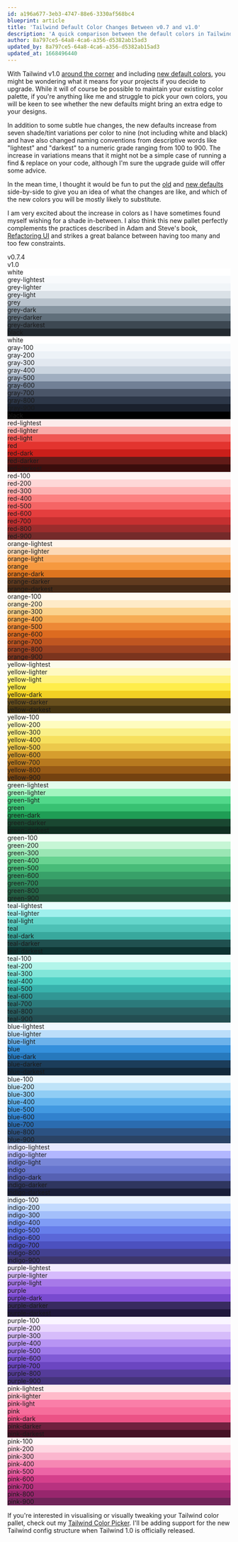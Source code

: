 ```yaml
---
id: a196a677-3eb3-4747-88e6-3330af568bc4
blueprint: article
title: 'Tailwind Default Color Changes Between v0.7 and v1.0'
description: 'A quick comparison between the default colors in Tailwind v0.7 and v1.0'
author: 8a797ce5-64a8-4ca6-a356-d5382ab15ad3
updated_by: 8a797ce5-64a8-4ca6-a356-d5382ab15ad3
updated_at: 1668496440
---
```

With Tailwind v1.0 [around the corner](https://twitter.com/adamwathan/status/1107074853700395008) and including [new default colors](https://twitter.com/steveschoger/status/1105575330029465600), you might be wondering what it means for your projects if you decide to upgrade. While it will of course be possible to maintain your existing color palette, if you're anything like me and struggle to pick your own colors, you will be keen to see whether the new defaults might bring an extra edge to your designs.

In addition to some subtle hue changes, the new defaults increase from seven shade/tint variations per color to nine (not including white and black) and have also changed naming conventions from descriptive words like "lightest" and "darkest" to a numeric grade ranging from 100 to 900. The increase in variations means that it might not be a simple case of running a find &amp; replace on your code, although I'm sure the upgrade guide will offer some advice.

In the mean time, I thought it would be fun to put the [old](https://github.com/tailwindcss/tailwindcss/blob/0.7.4/defaultConfig.stub.js) and [new defaults](https://github.com/tailwindcss/tailwindcss/blob/da10af26ebcd3f4013e6fd97dd031edb2c60bd02/stubs/defaultConfig.stub.js) side-by-side to give you an idea of what the changes are like, and which of the new colors you will be mostly likely to substitute.

I am very excited about the increase in colors as I have sometimes found myself wishing for a shade in-between. I also think this new pallet perfectly complements the practices described in Adam and Steve's book, [Refactoring UI](https://refactoringui.com/book/) and strikes a great balance between having too many and too few constraints.

<div class="max-w-sm flex mx-auto font-bold text-sm">
    <div class="w-1/2 p-4">
        v0.7.4
    </div>
    <div class="w-1/2 p-4">
        v1.0
    </div>
</div>

<div class="max-w-sm flex font-mono mx-auto">
    <div class="w-1/2 flex flex-col">
        <div class="flex-grow flex items-center p-4 text-black" style="background: #fff;">white</div>
        <div class="flex-grow flex items-center p-4 text-black" style="background: #f8fafc;">grey-lightest</div>
        <div class="flex-grow flex items-center p-4 text-black" style="background: #f1f5f8;">grey-lighter</div>
        <div class="flex-grow flex items-center p-4 text-black" style="background: #dae1e7;">grey-light</div>
        <div class="flex-grow flex items-center p-4 text-black" style="background: #b8c2cc;">grey</div>
        <div class="flex-grow flex items-center p-4 text-white" style="background: #8795a1;">grey-dark</div>
        <div class="flex-grow flex items-center p-4 text-white" style="background: #606f7b;">grey-darker</div>
        <div class="flex-grow flex items-center p-4 text-white" style="background: #3d4852;">grey-darkest</div>
        <div class="flex-grow flex items-center p-4 text-white" style="background: #22292f;">black</div>
    </div>
    <div class="w-1/2">
        <div class="p-4 text-black" style="background: #fff;">white</div>
        <div class="p-4 text-black" style="background: #f7fafc;">gray-100</div>
        <div class="p-4 text-black" style="background: #edf2f7;">gray-200</div>
        <div class="p-4 text-black" style="background: #e2e8f0;">gray-300</div>
        <div class="p-4 text-black" style="background: #cbd5e0;">gray-400</div>
        <div class="p-4 text-black" style="background: #a0aec0;">gray-500</div>
        <div class="p-4 text-white" style="background: #718096;">gray-600</div>
        <div class="p-4 text-white" style="background: #4a5568;">gray-700</div>
        <div class="p-4 text-white" style="background: #2d3748;">gray-800</div>
        <div class="p-4 text-white" style="background: #1a202c;">gray-900</div>
        <div class="p-4 text-white" style="background: #000;">black</div>
    </div>
</div>

<div class="max-w-sm flex font-mono mx-auto">
    <div class="w-1/2 flex flex-col">
        <div class="flex-grow flex items-center p-4 text-black" style="background: #fcebea">red-lightest</div>
        <div class="flex-grow flex items-center p-4 text-black" style="background: #f9acaa">red-lighter</div>
        <div class="flex-grow flex items-center p-4 text-black" style="background: #ef5753">red-light</div>
        <div class="flex-grow flex items-center p-4 text-black" style="background: #e3342f">red</div>
        <div class="flex-grow flex items-center p-4 text-white" style="background: #cc1f1a">red-dark</div>
        <div class="flex-grow flex items-center p-4 text-white" style="background: #621b18">red-darker</div>
        <div class="flex-grow flex items-center p-4 text-white" style="background: #3b0d0c">red-darkest</div>
    </div>
    <div class="w-1/2">
        <div class="flex-grow flex items-center p-4 text-black" style="background: #fff5f5">red-100</div>
        <div class="flex-grow flex items-center p-4 text-black" style="background: #fed7d7">red-200</div>
        <div class="flex-grow flex items-center p-4 text-black" style="background: #feb2b2">red-300</div>
        <div class="flex-grow flex items-center p-4 text-black" style="background: #fc8181">red-400</div>
        <div class="flex-grow flex items-center p-4 text-black" style="background: #f56565">red-500</div>
        <div class="flex-grow flex items-center p-4 text-white" style="background: #e53e3e">red-600</div>
        <div class="flex-grow flex items-center p-4 text-white" style="background: #c53030">red-700</div>
        <div class="flex-grow flex items-center p-4 text-white" style="background: #9b2c2c">red-800</div>
        <div class="flex-grow flex items-center p-4 text-white" style="background: #742a2a">red-900</div>
    </div>
</div>

<div class="max-w-sm flex font-mono mx-auto">
    <div class="w-1/2 flex flex-col">
        <div class="flex-grow flex items-center p-4 text-black" style="background: #fff5eb">orange-lightest</div>
        <div class="flex-grow flex items-center p-4 text-black" style="background: #fcd9b6">orange-lighter</div>
        <div class="flex-grow flex items-center p-4 text-black" style="background: #faad63">orange-light</div>
        <div class="flex-grow flex items-center p-4 text-black" style="background: #f6993f">orange</div>
        <div class="flex-grow flex items-center p-4 text-white" style="background: #de751f">orange-dark</div>
        <div class="flex-grow flex items-center p-4 text-white" style="background: #613b1f">orange-darker</div>
        <div class="flex-grow flex items-center p-4 text-white" style="background: #462a16">orange-darkest</div>
    </div>
    <div class="w-1/2">
        <div class="flex-grow flex items-center p-4 text-black" style="background: #fffaf0">orange-100</div>
        <div class="flex-grow flex items-center p-4 text-black" style="background: #feebc8">orange-200</div>
        <div class="flex-grow flex items-center p-4 text-black" style="background: #fbd38d">orange-300</div>
        <div class="flex-grow flex items-center p-4 text-black" style="background: #f6ad55">orange-400</div>
        <div class="flex-grow flex items-center p-4 text-black" style="background: #ed8936">orange-500</div>
        <div class="flex-grow flex items-center p-4 text-white" style="background: #dd6b20">orange-600</div>
        <div class="flex-grow flex items-center p-4 text-white" style="background: #c05621">orange-700</div>
        <div class="flex-grow flex items-center p-4 text-white" style="background: #9c4221">orange-800</div>
        <div class="flex-grow flex items-center p-4 text-white" style="background: #7b341e">orange-900</div>
    </div>
</div>

<div class="max-w-sm flex font-mono mx-auto">
    <div class="w-1/2 flex flex-col">
        <div class="flex-grow flex items-center p-4 text-black" style="background: #fcfbeb">yellow-lightest</div>
        <div class="flex-grow flex items-center p-4 text-black" style="background: #fff9c2">yellow-lighter</div>
        <div class="flex-grow flex items-center p-4 text-black" style="background: #fff382">yellow-light</div>
        <div class="flex-grow flex items-center p-4 text-black" style="background: #ffed4a">yellow</div>
        <div class="flex-grow flex items-center p-4 text-black" style="background: #f2d024">yellow-dark</div>
        <div class="flex-grow flex items-center p-4 text-white" style="background: #684f1d">yellow-darker</div>
        <div class="flex-grow flex items-center p-4 text-white" style="background: #453411">yellow-darkest</div>
    </div>
    <div class="w-1/2">
        <div class="flex-grow flex items-center p-4 text-black" style="background: #fffff0">yellow-100</div>
        <div class="flex-grow flex items-center p-4 text-black" style="background: #fefcbf">yellow-200</div>
        <div class="flex-grow flex items-center p-4 text-black" style="background: #faf089">yellow-300</div>
        <div class="flex-grow flex items-center p-4 text-black" style="background: #f6e05e">yellow-400</div>
        <div class="flex-grow flex items-center p-4 text-black" style="background: #ecc94b">yellow-500</div>
        <div class="flex-grow flex items-center p-4 text-black" style="background: #d69e2e">yellow-600</div>
        <div class="flex-grow flex items-center p-4 text-white" style="background: #b7791f">yellow-700</div>
        <div class="flex-grow flex items-center p-4 text-white" style="background: #975a16">yellow-800</div>
        <div class="flex-grow flex items-center p-4 text-white" style="background: #744210">yellow-900</div>
    </div>
</div>

<div class="max-w-sm flex font-mono mx-auto">
    <div class="w-1/2 flex flex-col">
        <div class="flex-grow flex items-center p-4 text-black" style="background: #e3fcec">green-lightest</div>
        <div class="flex-grow flex items-center p-4 text-black" style="background: #a2f5bf">green-lighter</div>
        <div class="flex-grow flex items-center p-4 text-black" style="background: #51d88a">green-light</div>
        <div class="flex-grow flex items-center p-4 text-black" style="background: #38c172">green</div>
        <div class="flex-grow flex items-center p-4 text-black" style="background: #1f9d55">green-dark</div>
        <div class="flex-grow flex items-center p-4 text-white" style="background: #1a4731">green-darker</div>
        <div class="flex-grow flex items-center p-4 text-white" style="background: #0f2f21">green-darkest</div>
    </div>
    <div class="w-1/2">
        <div class="flex-grow flex items-center p-4 text-black" style="background: #f0fff4">green-100</div>
        <div class="flex-grow flex items-center p-4 text-black" style="background: #c6f6d5">green-200</div>
        <div class="flex-grow flex items-center p-4 text-black" style="background: #9ae6b4">green-300</div>
        <div class="flex-grow flex items-center p-4 text-black" style="background: #68d391">green-400</div>
        <div class="flex-grow flex items-center p-4 text-black" style="background: #48bb78">green-500</div>
        <div class="flex-grow flex items-center p-4 text-black" style="background: #38a169">green-600</div>
        <div class="flex-grow flex items-center p-4 text-white" style="background: #2f855a">green-700</div>
        <div class="flex-grow flex items-center p-4 text-white" style="background: #276749">green-800</div>
        <div class="flex-grow flex items-center p-4 text-white" style="background: #22543d">green-900</div>
    </div>
</div>

<div class="max-w-sm flex font-mono mx-auto">
    <div class="w-1/2 flex flex-col">
        <div class="flex-grow flex items-center p-4 text-black" style="background: #e8fffe">teal-lightest</div>
        <div class="flex-grow flex items-center p-4 text-black" style="background: #a0f0ed">teal-lighter</div>
        <div class="flex-grow flex items-center p-4 text-black" style="background: #64d5ca">teal-light</div>
        <div class="flex-grow flex items-center p-4 text-black" style="background: #4dc0b5">teal</div>
        <div class="flex-grow flex items-center p-4 text-black" style="background: #38a89d">teal-dark</div>
        <div class="flex-grow flex items-center p-4 text-white" style="background: #20504f">teal-darker</div>
        <div class="flex-grow flex items-center p-4 text-white" style="background: #0d3331">teal-darkest</div>
    </div>
    <div class="w-1/2">
        <div class="flex-grow flex items-center p-4 text-black" style="background: #e6fffa">teal-100</div>
        <div class="flex-grow flex items-center p-4 text-black" style="background: #b2f5ea">teal-200</div>
        <div class="flex-grow flex items-center p-4 text-black" style="background: #81e6d9">teal-300</div>
        <div class="flex-grow flex items-center p-4 text-black" style="background: #4fd1c5">teal-400</div>
        <div class="flex-grow flex items-center p-4 text-black" style="background: #38b2ac">teal-500</div>
        <div class="flex-grow flex items-center p-4 text-black" style="background: #319795">teal-600</div>
        <div class="flex-grow flex items-center p-4 text-white" style="background: #2c7a7b">teal-700</div>
        <div class="flex-grow flex items-center p-4 text-white" style="background: #285e61">teal-800</div>
        <div class="flex-grow flex items-center p-4 text-white" style="background: #234e52">teal-900</div>
    </div>
</div>

<div class="max-w-sm flex font-mono mx-auto">
    <div class="w-1/2 flex flex-col">
        <div class="flex-grow flex items-center p-4 text-black" style="background: #eff8ff">blue-lightest</div>
        <div class="flex-grow flex items-center p-4 text-black" style="background: #bcdefa">blue-lighter</div>
        <div class="flex-grow flex items-center p-4 text-black" style="background: #6cb2eb">blue-light</div>
        <div class="flex-grow flex items-center p-4 text-black" style="background: #3490dc">blue</div>
        <div class="flex-grow flex items-center p-4 text-white" style="background: #2779bd">blue-dark</div>
        <div class="flex-grow flex items-center p-4 text-white" style="background: #1c3d5a">blue-darker</div>
        <div class="flex-grow flex items-center p-4 text-white" style="background: #12283a">blue-darkest</div>
    </div>
    <div class="w-1/2">
        <div class="flex-grow flex items-center p-4 text-black" style="background: #ebf8ff">blue-100</div>
        <div class="flex-grow flex items-center p-4 text-black" style="background: #bee3f8">blue-200</div>
        <div class="flex-grow flex items-center p-4 text-black" style="background: #90cdf4">blue-300</div>
        <div class="flex-grow flex items-center p-4 text-black" style="background: #63b3ed">blue-400</div>
        <div class="flex-grow flex items-center p-4 text-black" style="background: #4299e1">blue-500</div>
        <div class="flex-grow flex items-center p-4 text-white" style="background: #3182ce">blue-600</div>
        <div class="flex-grow flex items-center p-4 text-white" style="background: #2b6cb0">blue-700</div>
        <div class="flex-grow flex items-center p-4 text-white" style="background: #2c5282">blue-800</div>
        <div class="flex-grow flex items-center p-4 text-white" style="background: #2a4365">blue-900</div>
    </div>
</div>

<div class="max-w-sm flex font-mono mx-auto">
    <div class="w-1/2 flex flex-col">
        <div class="flex-grow flex items-center p-4 text-black" style="background: #e6e8ff">indigo-lightest</div>
        <div class="flex-grow flex items-center p-4 text-black" style="background: #b2b7ff">indigo-lighter</div>
        <div class="flex-grow flex items-center p-4 text-black" style="background: #7886d7">indigo-light</div>
        <div class="flex-grow flex items-center p-4 text-black" style="background: #6574cd">indigo</div>
        <div class="flex-grow flex items-center p-4 text-white" style="background: #5661b3">indigo-dark</div>
        <div class="flex-grow flex items-center p-4 text-white" style="background: #2f365f">indigo-darker</div>
        <div class="flex-grow flex items-center p-4 text-white" style="background: #191e38">indigo-darkest</div>
    </div>
    <div class="w-1/2">
        <div class="flex-grow flex items-center p-4 text-black" style="background: #ebf4ff">indigo-100</div>
        <div class="flex-grow flex items-center p-4 text-black" style="background: #c3dafe">indigo-200</div>
        <div class="flex-grow flex items-center p-4 text-black" style="background: #a3bffa">indigo-300</div>
        <div class="flex-grow flex items-center p-4 text-black" style="background: #7f9cf5">indigo-400</div>
        <div class="flex-grow flex items-center p-4 text-black" style="background: #667eea">indigo-500</div>
        <div class="flex-grow flex items-center p-4 text-white" style="background: #5a67d8">indigo-600</div>
        <div class="flex-grow flex items-center p-4 text-white" style="background: #4c51bf">indigo-700</div>
        <div class="flex-grow flex items-center p-4 text-white" style="background: #434190">indigo-800</div>
        <div class="flex-grow flex items-center p-4 text-white" style="background: #3c366b">indigo-900</div>
    </div>
</div>

<div class="max-w-sm flex font-mono mx-auto">
    <div class="w-1/2 flex flex-col">
        <div class="flex-grow flex items-center p-4 text-black" style="background: #f3ebff">purple-lightest</div>
        <div class="flex-grow flex items-center p-4 text-black" style="background: #d6bbfc">purple-lighter</div>
        <div class="flex-grow flex items-center p-4 text-black" style="background: #a779e9">purple-light</div>
        <div class="flex-grow flex items-center p-4 text-black" style="background: #9561e2">purple</div>
        <div class="flex-grow flex items-center p-4 text-white" style="background: #794acf">purple-dark</div>
        <div class="flex-grow flex items-center p-4 text-white" style="background: #382b5f">purple-darker</div>
        <div class="flex-grow flex items-center p-4 text-white" style="background: #21183c">purple-darkest</div>
    </div>
    <div class="w-1/2">
        <div class="flex-grow flex items-center p-4 text-black" style="background: #faf5ff">purple-100</div>
        <div class="flex-grow flex items-center p-4 text-black" style="background: #e9d8fd">purple-200</div>
        <div class="flex-grow flex items-center p-4 text-black" style="background: #d6bcfa">purple-300</div>
        <div class="flex-grow flex items-center p-4 text-black" style="background: #b794f4">purple-400</div>
        <div class="flex-grow flex items-center p-4 text-black" style="background: #9f7aea">purple-500</div>
        <div class="flex-grow flex items-center p-4 text-white" style="background: #805ad5">purple-600</div>
        <div class="flex-grow flex items-center p-4 text-white" style="background: #6b46c1">purple-700</div>
        <div class="flex-grow flex items-center p-4 text-white" style="background: #553c9a">purple-800</div>
        <div class="flex-grow flex items-center p-4 text-white" style="background: #44337a">purple-900</div>
    </div>
</div>

<div class="max-w-sm flex font-mono mx-auto">
    <div class="w-1/2 flex flex-col">
        <div class="flex-grow flex items-center p-4 text-black" style="background: #ffebef">pink-lightest</div>
        <div class="flex-grow flex items-center p-4 text-black" style="background: #ffbbca">pink-lighter</div>
        <div class="flex-grow flex items-center p-4 text-black" style="background: #fa7ea8">pink-light</div>
        <div class="flex-grow flex items-center p-4 text-black" style="background: #f66d9b">pink</div>
        <div class="flex-grow flex items-center p-4 text-white" style="background: #eb5286">pink-dark</div>
        <div class="flex-grow flex items-center p-4 text-white" style="background: #6f213f">pink-darker</div>
        <div class="flex-grow flex items-center p-4 text-white" style="background: #451225">pink-darkest</div>
    </div>
    <div class="w-1/2">
        <div class="flex-grow flex items-center p-4 text-black" style="background: #fff5f7">pink-100</div>
        <div class="flex-grow flex items-center p-4 text-black" style="background: #fed7e2">pink-200</div>
        <div class="flex-grow flex items-center p-4 text-black" style="background: #fbb6ce">pink-300</div>
        <div class="flex-grow flex items-center p-4 text-black" style="background: #f687b3">pink-400</div>
        <div class="flex-grow flex items-center p-4 text-black" style="background: #ed64a6">pink-500</div>
        <div class="flex-grow flex items-center p-4 text-white" style="background: #d53f8c">pink-600</div>
        <div class="flex-grow flex items-center p-4 text-white" style="background: #b83280">pink-700</div>
        <div class="flex-grow flex items-center p-4 text-white" style="background: #97266d">pink-800</div>
        <div class="flex-grow flex items-center p-4 text-white" style="background: #702459">pink-900</div>
    </div>
</div>

If you're interested in visualising or visually tweaking your Tailwind color pallet, check out my [Tailwind Color Picker](https://tailwind-color-picker.jessarcher.com/). I'll be adding support for the new Tailwind config structure when Tailwind 1.0 is officially released.
